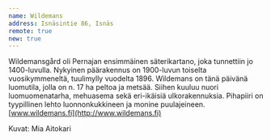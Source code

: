 ```yaml
---
name: Wildemans
address: Isnäsintie 86, Isnäs
remote: true
new: true
---
```

Wildemansgård oli Pernajan ensimmäinen säterikartano, joka tunnettiin jo 1400-luvulla. Nykyinen päärakennus on 
1900-luvun toiselta vuosikymmeneltä, tuulimylly vuodelta 1896. Wildemans on tänä päivänä luomutila, jolla on n. 17 ha 
peltoa ja metsää. Siihen kuuluu nuori luomuomenatarha, mehuasema sekä eri-ikäisiä ulkorakennuksia. Pihapiiri on 
tyypillinen lehto luonnonkukkineen ja monine puulajeineen. [www.wildemans.fi](http://www.wildemans.fi)

Kuvat: Mia Aitokari
